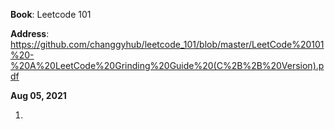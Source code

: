 <b>Book</b>: Leetcode 101

<b>Address</b>: https://github.com/changgyhub/leetcode_101/blob/master/LeetCode%20101%20-%20A%20LeetCode%20Grinding%20Guide%20(C%2B%2B%20Version).pdf

<b>Aug 05, 2021</b>

1. 
